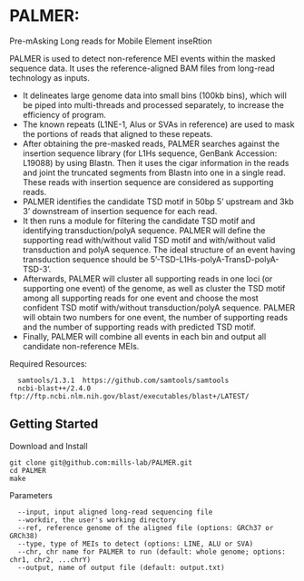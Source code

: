 # PALMER: 

Pre-mAsking Long reads for Mobile Element inseRtion

PALMER is used to detect non-reference MEI events within the masked sequence data. It uses the reference-aligned BAM files from long-read technology as inputs. 

* It delineates large genome data into small bins (100kb bins), which will be piped into multi-threads and processed separately, to increase the efficiency of program. 
* The known repeats (L1NE-1, Alus or SVAs in reference) are used to mask the portions of reads that aligned to these repeats. 
* After obtaining the pre-masked reads, PALMER searches against the insertion sequence library (for L1Hs sequence, GenBank Accession: L19088)  by using Blastn. Then it uses the cigar information in the reads and joint the truncated segments from Blastn into one in a single read. These reads with insertion sequence are considered as supporting reads. 
* PALMER identifies the candidate TSD motif in 50bp 5’ upstream and 3kb 3’ downstream of insertion sequence for each read. 
* It then runs a module for filtering the candidate TSD motif and identifying transduction/polyA sequence. PALMER will define the supporting read with/without valid TSD motif and with/without valid transduction and polyA sequence. The ideal structure of an event having transduction sequence should be 5’-TSD-L1Hs-polyA-TransD-polyA-TSD-3’. 
* Afterwards, PALMER will cluster all supporting reads in one loci (or supporting one event) of the genome, as well as cluster the TSD motif among all supporting reads for one event and choose the most confident TSD motif with/without transduction/polyA sequence. PALMER will obtain two numbers for one event, the number of supporting reads and the number of supporting reads with predicted TSD motif. 
* Finally, PALMER will combine all events in each bin and output all candidate non-reference MEIs.


Required Resources:
```
  samtools/1.3.1  https://github.com/samtools/samtools
  ncbi-blast++/2.4.0  ftp://ftp.ncbi.nlm.nih.gov/blast/executables/blast+/LATEST/
```

## Getting Started

Download and Install
```
git clone git@github.com:mills-lab/PALMER.git
cd PALMER
make
```

Parameters
```
  --input, input aligned long-read sequencing file
  --workdir, the user's working directory
  --ref, reference genome of the aligned file (options: GRCh37 or GRCh38)
  --type, type of MEIs to detect (options: LINE, ALU or SVA)
  --chr, chr name for PALMER to run (default: whole genome; options: chr1, chr2, ...chrY)
  --output, name of output file (default: output.txt)
```
